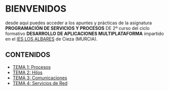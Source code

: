 # BIENVENIDOS
desde aqui puedes acceder a los apuntes y prácticas de la asignatura **PROGRAMACIÓN DE SERVICIOS Y PROCESOS** DE 2º curso del ciclo formativo **DESARROLLO DE APLICACIONES MULTIPLATAFORMA** impartido en el [IES LOS ALBARES](https://www.ieslosalbares.es) de Cieza (MURCIA).

## CONTENIDOS
* [TEMA 1: Procesos]()
* [TEMA 2: Hilos]()
* [TEMA 3: Comunicaciones](3.COMUNICACIONES/I.INDICE.md)
* [TEMA 4: Servicios de Red](4.REST/INDICE.md)


